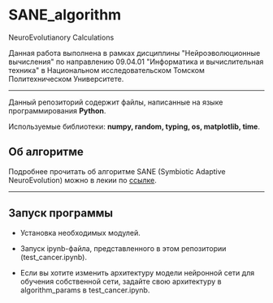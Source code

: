# SANE_algorithm
NeuroEvolutianory Calculations

Данная работа выполнена в рамках дисциплины "Нейроэволюционные вычисления" по направлению 09.04.01 "Информатика и вычислительная техника" в Национальном исследовательском Томском Политехническом Университете.

---
Данный репозиторий содержит файлы, написанные на языке программирования **Python**.


Используемые библиотеки: **numpy, random, typing, os, matplotlib, time**.

## **Об алгоритме**

Подробнее прочитать об алгоритме SANE (Symbiotic Adaptive NeuroEvolution) можно в лекии по [ссылке](https://drive.google.com/file/d/1HXiLb1Hcccm0W0grmyUgtJjuodBXXWWK/view?usp=drive_link).

---
## **Запуск программы**

- Установка необходимых модулей.

- Запуск ipynb-файла, представленного в этом репозитории (test_cancer.ipynb).

- Если вы хотите изменить архитектуру модели нейронной сети для обучения собственной сети, задайте свою архитектуру в algorithm_params в test_cancer.ipynb.
